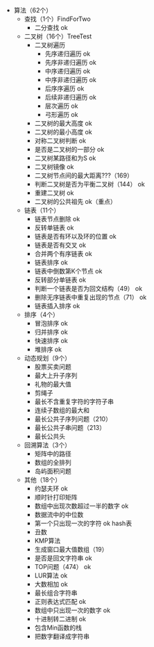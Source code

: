 + 算法（62个）
    + 查找（1个）FindForTwo
        + 二分查找 ok
    + 二叉树（16个）TreeTest
        + 二叉树遍历
            + 先序递归遍历    ok
            + 先序非递归遍历   ok
            + 中序递归遍历    ok
            + 中序非递归遍历   ok
            + 后序序遍历     ok
            + 后续非递归遍历 ok
            + 层次遍历         ok
            + 弓形遍历          ok
        + 二叉树的最大高度      ok
        + 二叉树的最小高度      ok
        + 对称二叉树判断        ok
        + 是否是二叉树的一部分  ok
        + 二叉树某路径和为S     ok
        + 二叉树镜像             ok
        + 二叉树节点间的最大距离???（169）
        + 判断二叉树是否为平衡二叉树（144）  ok
        + 重建二叉树  ok
        + 二叉树的公共祖先  ok（重点）
    + 链表（11个）
        + 链表节点删除  ok
        + 反转单链表    ok
        + 链表是否有环以及环的位置 ok
        + 链表是否有交叉   ok
        + 合并两个有序链表 ok
        + 链表排序          ok
        + 链表中倒数第K个节点    ok
        + 反转部分单链表       ok
        + 判断一个链表是否为回文结构（49）   ok
        + 删除无序链表中重复出现的节点（71） ok
        + 链表插入排序 ok
    + 排序（4个）
        + 冒泡排序      ok
        + 归并排序      ok
        + 快速排序      ok
        + 堆排序        ok
    + 动态规划（9个）
        + 股票买卖问题
        + 最大上升子序列
        + 礼物的最大值
        + 剪绳子
        + 最长不含重复字符的字符子串
        + 连续子数组的最大和
        + 最长公共子序列问题（210）
        + 最长公共子串问题（213）
        + 最长公共头
    + 回溯算法（3个）
        + 矩阵中的路径
        + 数组的全排列
        + 岛屿面积问题
    + 其他（18个）
        + 约瑟夫环                          ok
        + 顺时针打印矩阵               
        + 数组中出现次数超过一半的数字       ok
        + 数据流中的中位数
        + 第一个只出现一次的字符               ok hash表
        + 丑数
        + KMP算法
        + 生成窗口最大值数组（19）
        + 是否是回文字符串                      ok
        + TOP问题（474）                        ok
        + LUR算法                             ok
        + 大数相加                          ok
        + 最长组合字符串
        + 正则表达式匹配                   ok
        + 数组中只出现一次的数字           ok
        + 十进制转二进制                   ok
        + 包含Min函数的栈
        + 把数字翻译成字符串
        